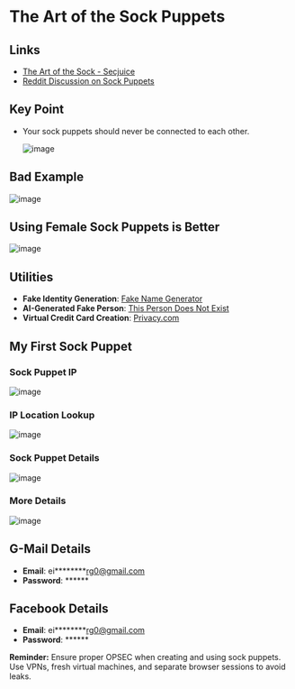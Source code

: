 # The Art of the Sock Puppets

## Links
- [The Art of the Sock - Secjuice](https://www.secjuice.com/the-art-of-the-sock-osint-humint/)
- [Reddit Discussion on Sock Puppets](https://www.reddit.com/r/OSINT/comments/dp70jr/my_process_for_setting_up_anonymous_sockpuppet/)

## Key Point
- Your sock puppets should never be connected to each other.

  ![image](https://github.com/user-attachments/assets/032efd64-bdba-46bf-9e59-b5b0abef626e)


## Bad Example

![image](https://github.com/user-attachments/assets/465f8c42-1a62-4f27-b45d-78b1f0db67d4)


## Using Female Sock Puppets is Better

![image](https://github.com/user-attachments/assets/88f15785-4811-493d-9c81-2c4484cd793c)


## Utilities

- **Fake Identity Generation**: [Fake Name Generator](https://www.fakenamegenerator.com)
- **AI-Generated Fake Person**: [This Person Does Not Exist](https://this-person-does-not-exist.com/en)
- **Virtual Credit Card Creation**: [Privacy.com](https://privacy.com)

## My First Sock Puppet

### Sock Puppet IP

![image](https://github.com/user-attachments/assets/0de28d13-507d-4010-af07-aa924824d31c)


### IP Location Lookup

![image](https://github.com/user-attachments/assets/a82ac30f-6509-4b35-9efb-b04e423f6f32)



### Sock Puppet Details

![image](https://github.com/user-attachments/assets/32dbc433-c324-474c-85aa-879c3f172f74)


### More Details

![image](https://github.com/user-attachments/assets/da0a403e-746b-4c03-82f3-8583cb8cbd25)


## G-Mail Details

- **Email**: ei********rg0@gmail.com  
- **Password**: ******  

## Facebook Details

- **Email**: ei********rg0@gmail.com  
- **Password**: ******


**Reminder:** Ensure proper OPSEC when creating and using sock puppets. Use VPNs, fresh virtual machines, and separate browser sessions to avoid leaks.
